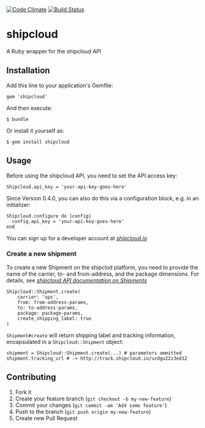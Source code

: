 [![Code Climate](https://codeclimate.com/github/webionate/shipcloud-ruby.png)](https://codeclimate.com/github/webionate/shipcloud-ruby) [![Build Status](https://travis-ci.org/webionate/shipcloud-ruby.png?branch=master)](https://travis-ci.org/webionate/shipcloud-ruby)
# shipcloud

A Ruby wrapper for the shipcloud API

## Installation

Add this line to your application's Gemfile:

    gem 'shipcloud'

And then execute:

    $ bundle

Or install it yourself as:

    $ gem install shipcloud

## Usage

Before using the shipcloud API, you need to set the API access key:

```
Shipcloud.api_key = 'your-api-key-goes-here'
```

Since Version 0.4.0, you can also do this via a configuration block, e.g. in an initializer:

```
Shipcloud.configure do |config|
  config.api_key = 'your-api-key-goes-here'
end
```

You can sign up for a developer account at *[shipcloud.io](http://www.shipcloud.io)*

### Create a new shipment

To create a new Shipment on the shipclod platform, you need to provide the name of the carrier, to- and from-address, and the package dimensions.
For details, see *[shipcloud API documentation on Shipments](http://docs.shipcloud.apiary.io/#shipmentresources)*
```
Shipcloud::Shipment.create(
    carrier: 'ups', 
    from: from-address-params, 
    to: to-address-params,
    package: package-params,
    create_shipping_label: true
)
```

`Shipment#create` will return shipping label and tracking information, encapsulated in a `Shipcloud::Shipment` object:

```
shipment = Shipcloud::Shipment.create(...) # parameters ommitted
shipment.tracking_url # -> http://track.shipcloud.io/uzdgu22z3ed12
```

## Contributing

1. Fork it
2. Create your feature branch (`git checkout -b my-new-feature`)
3. Commit your changes (`git commit -am 'Add some feature'`)
4. Push to the branch (`git push origin my-new-feature`)
5. Create new Pull Request
